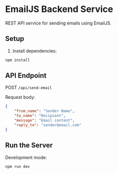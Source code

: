 # EmailJS Backend Service

REST API service for sending emails using EmailJS.

## Setup

1. Install dependencies:
```bash
npm install
```

## API Endpoint

POST `/api/send-email`

Request body:
```json
{
    "from_name": "Sender Name",
    "to_name": "Recipient",
    "message": "Email content",
    "reply_to": "sender@email.com"
}
```

## Run the Server

Development mode:
```bash
npm run dev
```